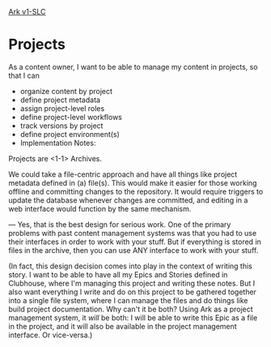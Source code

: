 [Ark v1-SLC](_index.md)

# Projects

As a content owner, I want to be able to manage my content in projects, so that I can

* organize content by project
* define project metadata
* assign project-level roles
* define project-level workflows
* track versions by project
* define project environment(s)
* Implementation Notes:

Projects are <1-1> Archives.

We could take a file-centric approach and have all things like project metadata defined in (a) file(s). This would make it easier for those working offline and committing changes to the repository. It would require triggers to update the database whenever changes are committed, and editing in a web interface would function by the same mechanism.

— Yes, that is the best design for serious work. One of the primary problems with past content management systems was that you had to use their interfaces in order to work with your stuff. But if everything is stored in files in the archive, then you can use ANY interface to work with your stuff.

(In fact, this design decision comes into play in the context of writing this story. I want to be able to have all my Epics and Stories defined in Clubhouse, where I'm managing this project and writing these notes. But I also want everything I write and do on this project to be gathered together into a single file system, where I can manage the files and do things like build project documentation. Why can't it be both? Using Ark as a project management system, it _will_ be both: I will be able to write this Epic as a file in the project, and it will also be available in the project management interface. Or vice-versa.)